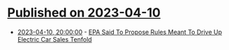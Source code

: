 # [Published on 2023-04-10](index.md)

* [2023-04-10, 20:00:00](https://tech.slashdot.org/story/23/04/10/1820242/epa-said-to-propose-rules-meant-to-drive-up-electric-car-sales-tenfold?utm_source=rss1.0mainlinkanon&utm_medium=feed) - [EPA Said To Propose Rules Meant To Drive Up Electric Car Sales Tenfold](https://tech.slashdot.org/story/23/04/10/1820242/epa-said-to-propose-rules-meant-to-drive-up-electric-car-sales-tenfold?utm_source=rss1.0mainlinkanon&utm_medium=feed)
